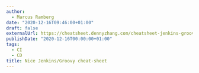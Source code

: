 ```yaml
---
author:
  - Marcus Ramberg
date: "2020-12-16T09:46:00+01:00"
draft: false
externalUrl: https://cheatsheet.dennyzhang.com/cheatsheet-jenkins-groovy-a4
publishDate: "2020-12-16T00:00:00+01:00"
tags:
  - CI
  - CD
title: Nice Jenkins/Groovy cheat-sheet
---
```


